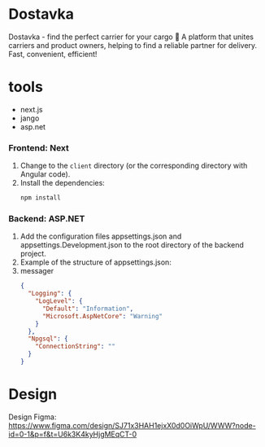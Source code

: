 # Dostavka
Dostavka - find the perfect carrier for your cargo 🚛
A platform that unites carriers and product owners, helping to find a reliable partner for delivery. Fast, convenient, efficient!

# tools
- next.js
- jango
- asp.net

### Frontend: Next  

1. Change to the `client` directory (or the corresponding directory with Angular code).  
2. Install the dependencies:
   ```bash
   npm install

### Backend: ASP.NET
1. Add the configuration files appsettings.json and appsettings.Development.json to the root directory of the backend project.
2. Example of the structure of appsettings.json:
3. messager
   ```json
   {
     "Logging": {
       "LogLevel": {
         "Default": "Information",
         "Microsoft.AspNetCore": "Warning"
       }
     },
     "Npgsql": {
       "ConnectionString": ""
     }
   }
   
# Design
Design Figma: https://www.figma.com/design/SJ71x3HAH1ejxX0d0OiWpU/WWW?node-id=0-1&p=f&t=U6k3K4kyHjgMEqCT-0
